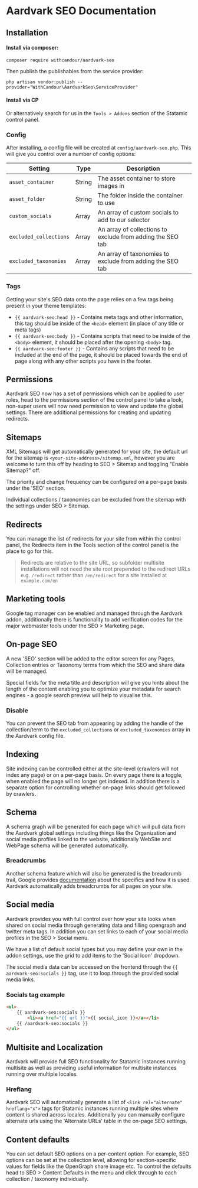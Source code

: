 # Aardvark SEO Documentation

## Installation

#### Install via composer:
```
composer require withcandour/aardvark-seo
```
Then publish the publishables from the service provider:
```
php artisan vendor:publish --provider="WithCandour\AardvarkSeo\ServiceProvider"
```

#### Install via CP
Or alternatively search for us in the `Tools > Addons` section of the Statamic control panel.

### Config
After installing, a config file will be created at `config/aardvark-seo.php`. This will give you control over a number of config options:

| Setting | Type       | Description                                                 |
| --------- | ---------- | ----------------------------------------------------------- |
| `asset_container`      | String  | The asset container to store images in            |
| `asset_folder`         | String  | The folder inside the container to use            |
| `custom_socials`       | Array   | An array of custom socials to add to our selector |
| `excluded_collections` | Array   | An array of collections to exclude from adding the SEO tab |
| `excluded_taxonomies`  | Array   | An array of taxonomies to exclude from adding the SEO tab |

### Tags

Getting your site's SEO data onto the page relies on a few tags being present in your theme templates:

- `{{ aardvark-seo:head }}` - Contains meta tags and other information, this tag should be inside of the `<head>` element (in place of any title or meta tags)
- `{{ aardvark-seo:body }}` - Contains scripts that need to be inside of the `<body>` element, it should be placed after the opening `<body>` tag.
- `{{ aardvark-seo:footer }}` - Contains any scripts that need to be included at the end of the page, it should be placed towards the end of page along with any other scripts you have in the footer.

## Permissions

Aardvark SEO now has a set of permissions which can be applied to user roles, head to the permissions section of the control panel to take a look, non-super users will now need permission to view and update the global settings. There are additional permissions for creating and updating redirects.

## Sitemaps

XML Sitemaps will get automatically generated for your site, the default url for the sitemap is `<your-site-address>/sitemap.xml`, however you are welcome to turn this off by heading to SEO > Sitemap and toggling "Enable Sitemap?" off.

The priority and change frequency can be configured on a per-page basis under the 'SEO' section.

Individual collections / taxonomies can be excluded from the sitemap with the settings under SEO > Sitemap.

## Redirects

You can manage the list of redirects for your site from within the control panel, the Redirects item in the Tools section of the control panel is the place to go for this.

> Redirects are relative to the site URL, so subfolder multisite installations will not need the site root prepended to the redirect URLs e.g. `/redirect` rather than `/en/redirect` for a site installed at `example.com/en`

## Marketing tools

Google tag manager can be enabled and managed through the Aardvark addon, additionally there is functionality to add verification codes for the major webmaster tools under the SEO > Marketing page.

## On-page SEO

A new 'SEO' section will be added to the editor screen for any Pages, Collection entries or Taxonomy terms from which the SEO and share data will be managed.

Special fields for the meta title and description will give you hints about the length of the content enabling you to optimize your metadata for search engines - a google search preview will help to visualise this.

### Disable
You can prevent the SEO tab from appearing by adding the handle of the collection/term to the `excluded_collections` or `excluded_taxonomies` array in the Aardvark config file.

## Indexing

Site indexing can be controlled either at the site-level (crawlers will not index any page) or on a per-page basis. On every page there is a toggle, when enabled the page will no longer get indexed. In addition there is a separate option for controlling whether on-page links should get followed by crawlers.

## Schema

A schema graph will be generated for each page which will pull data from the Aardvark global settings including things like the Organization and social media profiles linked to the website, additionally WebSite and WebPage schema will be generated automatically.

### Breadcrumbs

Another schema feature which will also be generated is the breadcrumb trail, Google provides [documentation](https://developers.google.com/search/docs/data-types/breadcrumb) about the specifics and how it is used. Aardvark automatically adds breadcrumbs for all pages on your site.

## Social media

Aardvark provides you with full control over how your site looks when shared on social media through generating data and filling opengraph and twitter meta tags. In addition you can set links to each of your social media profiles in the SEO > Social menu.

We have a list of default social types but you may define your own in the addon settings, use the grid to add items to the 'Social Icon' dropdown.

The social media data can be accessed on the frontend through the `{{ aardvark-seo:socials }}` tag, use it to loop through the provided social media links.

### Socials tag example

```html
<ul>
    {{ aardvark-seo:socials }}
        <li><a href="{{ url }}">{{ social_icon }}</a></li>
    {{ /aardvark-seo:socials }}
</ul>
```

## Multisite and Localization

Aardvark will provide full SEO functionality for Statamic instances running multisite as well as providing useful information for multisite instances running over multiple locales.

### Hreflang
Aardvark SEO will automatically generate a list of `<link rel="alternate" hreflang="x">` tags for Statamic instances running multiple sites where content is shared across locales. Additionally you can manually configure alternate urls using the 'Alternate URLs' table in the on-page SEO settings.

## Content defaults
You can set default SEO options on a per-content option. For example, SEO options can be set at the collection level, allowing for section-specific values for fields like the OpenGraph share image etc. To control the defaults head to SEO > Content Defaults in the menu and click through to each collection / taxonomy individually.
